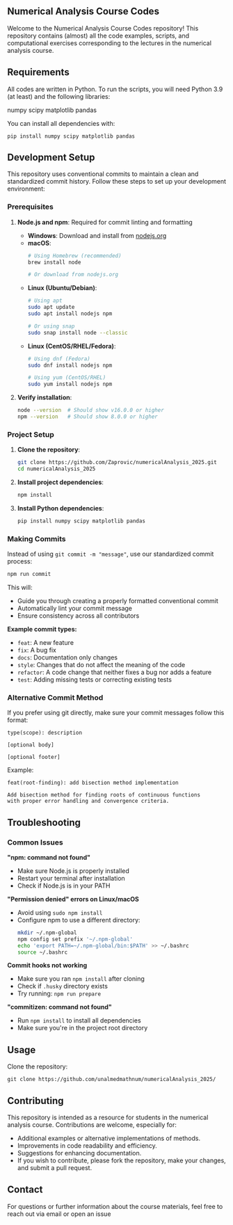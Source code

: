 ## Numerical Analysis Course Codes
Welcome to the Numerical Analysis Course Codes repository! 
This repository contains (almost) all the code examples, scripts, and computational exercises 
corresponding to the lectures in the numerical analysis course.

## Requirements
All codes are written in Python. To run the scripts, you will need Python 3.9 (at least) and the following libraries:

numpy
scipy
matplotlib
pandas 

You can install all dependencies with:

```
pip install numpy scipy matplotlib pandas
```

## Development Setup
This repository uses conventional commits to maintain a clean and standardized commit history. Follow these steps to set up your development environment:

### Prerequisites
1. **Node.js and npm**: Required for commit linting and formatting
   - **Windows**: Download and install from [nodejs.org](https://nodejs.org/)
   - **macOS**: 
     ```bash
     # Using Homebrew (recommended)
     brew install node
     
     # Or download from nodejs.org
     ```
   - **Linux (Ubuntu/Debian)**:
     ```bash
     # Using apt
     sudo apt update
     sudo apt install nodejs npm
     
     # Or using snap
     sudo snap install node --classic
     ```
   - **Linux (CentOS/RHEL/Fedora)**:
     ```bash
     # Using dnf (Fedora)
     sudo dnf install nodejs npm
     
     # Using yum (CentOS/RHEL)
     sudo yum install nodejs npm
     ```

2. **Verify installation**:
   ```bash
   node --version  # Should show v16.0.0 or higher
   npm --version   # Should show 8.0.0 or higher
   ```

### Project Setup
1. **Clone the repository**:
   ```bash
   git clone https://github.com/Zaprovic/numericalAnalysis_2025.git
   cd numericalAnalysis_2025
   ```

2. **Install project dependencies**:
   ```bash
   npm install
   ```

3. **Install Python dependencies**:
   ```bash
   pip install numpy scipy matplotlib pandas
   ```

### Making Commits
Instead of using `git commit -m "message"`, use our standardized commit process:

```bash
npm run commit
```

This will:
- Guide you through creating a properly formatted conventional commit
- Automatically lint your commit message
- Ensure consistency across all contributors

**Example commit types:**
- `feat`: A new feature
- `fix`: A bug fix
- `docs`: Documentation only changes
- `style`: Changes that do not affect the meaning of the code
- `refactor`: A code change that neither fixes a bug nor adds a feature
- `test`: Adding missing tests or correcting existing tests

### Alternative Commit Method
If you prefer using git directly, make sure your commit messages follow this format:
```
type(scope): description

[optional body]

[optional footer]
```

Example:
```
feat(root-finding): add bisection method implementation

Add bisection method for finding roots of continuous functions
with proper error handling and convergence criteria.
```

## Troubleshooting

### Common Issues

**"npm: command not found"**
- Make sure Node.js is properly installed
- Restart your terminal after installation
- Check if Node.js is in your PATH

**"Permission denied" errors on Linux/macOS**
- Avoid using `sudo npm install`
- Configure npm to use a different directory:
  ```bash
  mkdir ~/.npm-global
  npm config set prefix '~/.npm-global'
  echo 'export PATH=~/.npm-global/bin:$PATH' >> ~/.bashrc
  source ~/.bashrc
  ```

**Commit hooks not working**
- Make sure you ran `npm install` after cloning
- Check if `.husky` directory exists
- Try running: `npm run prepare`

**"commitizen: command not found"**
- Run `npm install` to install all dependencies
- Make sure you're in the project root directory

## Usage
Clone the repository:

```
git clone https://github.com/unalmedmathnum/numericalAnalysis_2025/
```

## Contributing
This repository is intended as a resource for students in the numerical analysis course. 
Contributions are welcome, especially for:
- Additional examples or alternative implementations of methods.
- Improvements in code readability and efficiency.
- Suggestions for enhancing documentation.
- If you wish to contribute, please fork the repository, make your changes, and submit a pull request.

## Contact
For questions or further information about the course materials, feel free to reach out via email 
or open an issue
